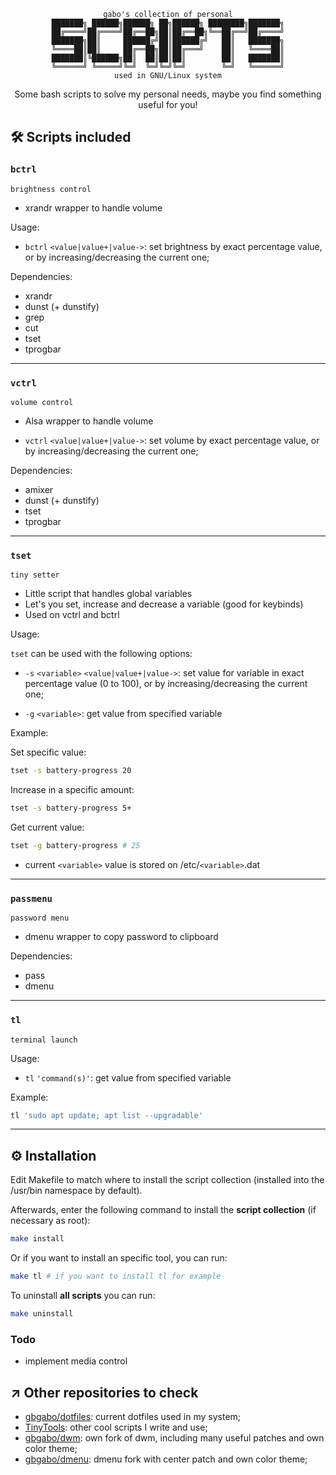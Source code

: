 <div align="center">

```
gabo's collection of personal
███████╗ ██████╗██████╗ ██╗██████╗ ████████╗███████╗
██╔════╝██╔════╝██╔══██╗██║██╔══██╗╚══██╔══╝██╔════╝
███████╗██║     ██████╔╝██║██████╔╝   ██║   ███████╗
╚════██║██║     ██╔══██╗██║██╔═══╝    ██║   ╚════██║
███████║╚██████╗██║  ██║██║██║        ██║   ███████║
╚══════╝ ╚═════╝╚═╝  ╚═╝╚═╝╚═╝        ╚═╝   ╚══════╝
used in GNU/Linux system
```

Some bash scripts to solve my personal needs, maybe you find something useful for you!

</div>

## 🛠️ Scripts included

### `bctrl`

`brightness control`

- xrandr wrapper to handle volume

Usage:

- `bctrl` `<value|value+|value->`: set brightness by exact percentage value, or by increasing/decreasing the current one;

Dependencies:

- xrandr
- dunst (+ dunstify)
- grep
- cut
- tset
- tprogbar

---

### `vctrl`

`volume control`

- Alsa wrapper to handle volume

- `vctrl` `<value|value+|value->`: set volume by exact percentage value, or by increasing/decreasing the current one;

Dependencies:

- amixer
- dunst (+ dunstify)
- tset
- tprogbar

---

### `tset`

`tiny setter`

- Little script that handles global variables
- Let's you set, increase and decrease a variable (good for keybinds)
- Used on vctrl and bctrl

Usage:

`tset` can be used with the following options:

- `-s` `<variable>` `<value|value+|value->`: set value for variable in exact percentage value (0 to 100), or by increasing/decreasing the current one;

- `-g` `<variable>`: get value from specified variable

Example:

Set specific value:

```sh
tset -s battery-progress 20
```

Increase in a specific amount:

```sh
tset -s battery-progress 5+
```

Get current value:

```sh
tset -g battery-progress # 25
```

- current `<variable>` value is stored on /etc/`<variable>`.dat

---

### `passmenu`

`password menu`

- dmenu wrapper to copy password to clipboard

Dependencies:

- pass
- dmenu

---

### `tl`

`terminal launch`

Usage:

- `tl` `'command(s)'`: get value from specified variable

Example:

```sh
tl 'sudo apt update; apt list --upgradable'
```

---

## ⚙️ Installation

Edit Makefile to match where to install the script collection (installed into the /usr/bin namespace by default).

Afterwards, enter the following command to install the **script collection** (if necessary as root):

```sh
make install
```

Or if you want to install an specific tool, you can run:

```sh
make tl # if you want to install tl for example
```

To uninstall **all scripts** you can run:

```sh
make uninstall
```

### Todo

- implement media control

## ↗️ Other repositories to check

- [gbgabo/dotfiles](https://github.com/gbgabo/dotfiles): current dotfiles used in my system;
- [TinyTools](https://github.com/TinyToolSH): other cool scripts I write and use;
- [gbgabo/dwm](https://github.com/gbgabo/dwm): own fork of dwm, including many useful patches and own color theme;
- [gbgabo/dmenu](https://github.com/gbgabo/dmenu): dmenu fork with center patch and own color theme;
